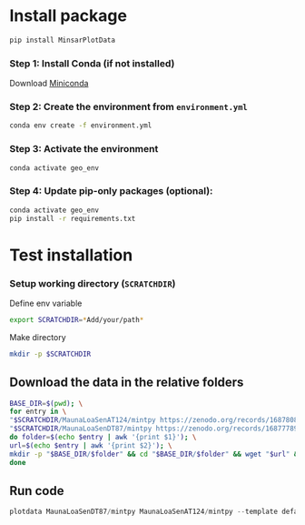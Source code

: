 # Install package
```bash
pip install MinsarPlotData
```

### Step 1: Install Conda (if not installed)
Download [Miniconda](https://docs.conda.io/en/latest/miniconda.html)

### Step 2: Create the environment from `environment.yml`
```bash
conda env create -f environment.yml
```

### Step 3: Activate the environment
```bash
conda activate geo_env
```

### Step 4: Update pip-only packages (optional):
```bash
conda activate geo_env
pip install -r requirements.txt
```

# Test installation

### Setup working directory (`SCRATCHDIR`)
Define env variable
```bash
export SCRATCHDIR=*Add/your/path*
```
Make directory
```bash
mkdir -p $SCRATCHDIR
```

## Download the data in the relative folders
```bash
BASE_DIR=$(pwd); \
for entry in \
"$SCRATCHDIR/MaunaLoaSenAT124/mintpy https://zenodo.org/records/16878080/files/S1_IW23_124_0059_0063_20150530_XXXXXXXX_N18623_N20314_W156162_W154265.he5?download=1" \
"$SCRATCHDIR/MaunaLoaSenDT87/mintpy https://zenodo.org/records/16877789/files/S1_IW12_087_0527_0531_20141116_XXXXXXXX_N18797_N20241_W156282_W154398.he5?download=1"; \
do folder=$(echo $entry | awk '{print $1}'); \
url=$(echo $entry | awk '{print $2}'); \
mkdir -p "$BASE_DIR/$folder" && cd "$BASE_DIR/$folder" && wget "$url" && cd "$BASE_DIR"; \
done
```

## Run code
```python
plotdata MaunaLoaSenDT87/mintpy MaunaLoaSenAT124/mintpy --template default  --period 20181001:20191031 --ref-lalo 19.50068 -155.55856 --resolution '01s' --contour 2 --lalo 19.461,-155.558 --num-vectors 40
```



